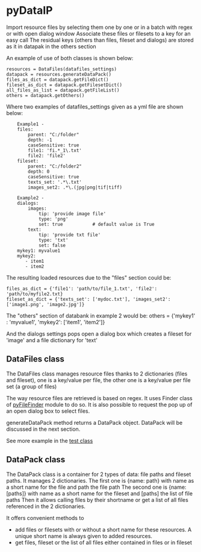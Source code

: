 # pyDataIP
Import resource files by selecting them one by one or in a batch with regex or with open dialog window
Associate these files or filesets to a key for an easy call
The residual keys (others than files, fileset and dialogs) are stored as it in datapak in the others section

An example of use of both classes is shown below:

    resources = DataFiles(datafiles_settings)
    datapack = resources.generateDataPack()
    files_as_dict = datapack.getFileDict()
    fileset_as_dict = datapack.getFilesetDict()
    all_files_as_list = datapack.getFileList()
    others = datapack.getOthers()


Where two examples of datafiles_settings given as a yml file are shown below:

        Example1 - 
        files:
            parent: "C:/folder"
            depth: -1
            caseSensitive: true
            file1: 'fi.*_1\.txt'
            file2: 'file2'
        fileset:
            parent: "C:/folder2"
            depth: 0
            caseSensitive: true
            texts_set: '.*\.txt'
            images_set2: .*\.(jpg|png|tif|tiff)

        Example2 - 
        dialogs:
            images:
                tip: 'provide image file'
                type: 'png'
                set: true           # default value is True
            text:
                tip: 'provide txt file'
                type: 'txt'
                set: false
        mykey1: myvalue1
        mykey2:
           - item1
           - item2
            
The resulting loaded resources due to the "files" section could be:

    files_as_dict = {'file1': 'path/to/file_1.txt', 'file2': 'path/to/myfile2.txt}
    fileset_as_dict = {'texts_set': ['mydoc.txt'], 'images_set2': ['image1.png', 'image2.jpg']}

The "others" section of databank in example 2 would be:
    others = {'mykey1' : 'myvalue1', 'mykey2': ['item1', 'item2']}

And the dialogs settings pops open a dialog box which creates a fileset for 'image' and a file dictionary for 'text'

## DataFiles class
The DataFiles class manages resource files thanks to 2 dictionaries (files and fileset), one is a key/value per file, 
the other one is a key/value per file set (a group of files)

The way resource files are retrieved is based on regex. It uses Finder class of [pyFileFinder](https://pypi.org/project/pyFileFinder/) module to do so.
It is also possible to request the pop up of an open dialog box to select files. 


generateDataPack method returns a DataPack object. DataPack will be discussed in the next section.

See more example in the [test class](https://github.com/20centcroak/pyDataBank/blob/main/tests/unit/test_datafiles.py)

## DataPack class
The DataPack class is a container for 2 types of data: file paths and fileset paths.
    It manages 2 dictionaries.
    The first one is {name: path} with name as a short name for the file and path the file path
    The second one is {name: [paths]} with name as a short name for the fileset and [paths] the list of file paths
    Then it allows calling files by their shortname or get a list of all files referenced in the 2 dictionaries.

It offers convenient methods to 
- add files or filesets with or without a short name for these resources. A unique short name is always given to added resources.
- get files, fileset or the list of all files either contained in files or in fileset